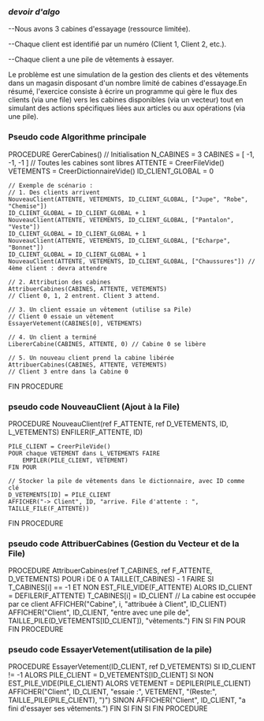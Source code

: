 ### _devoir d'algo_ 
--Nous avons 3 cabines d'essayage (ressource limitée).

--Chaque client est identifié par un numéro (Client 1, Client 2, etc.).

--Chaque client a une pile de vêtements à essayer.

Le problème est une simulation de la gestion des clients et des vêtements dans un magasin disposant d'un nombre limité de cabines d'essayage.En résumé, l'exercice consiste à écrire un programme qui gère le flux des clients (via une file) vers les cabines disponibles (via un vecteur) tout en simulant des actions spécifiques liées aux articles ou aux opérations (via une pile).

### Pseudo code Algorithme principale 

PROCEDURE GererCabines()
    // Initialisation
    N_CABINES = 3
    CABINES = [ -1, -1, -1 ] // Toutes les cabines sont libres
    ATTENTE = CreerFileVide()
    VETEMENTS = CreerDictionnaireVide()
    ID_CLIENT_GLOBAL = 0

    // Exemple de scénario :
    // 1. Des clients arrivent
    NouveauClient(ATTENTE, VETEMENTS, ID_CLIENT_GLOBAL, ["Jupe", "Robe", "Chemise"])
    ID_CLIENT_GLOBAL = ID_CLIENT_GLOBAL + 1
    NouveauClient(ATTENTE, VETEMENTS, ID_CLIENT_GLOBAL, ["Pantalon", "Veste"])
    ID_CLIENT_GLOBAL = ID_CLIENT_GLOBAL + 1
    NouveauClient(ATTENTE, VETEMENTS, ID_CLIENT_GLOBAL, ["Echarpe", "Bonnet"])
    ID_CLIENT_GLOBAL = ID_CLIENT_GLOBAL + 1
    NouveauClient(ATTENTE, VETEMENTS, ID_CLIENT_GLOBAL, ["Chaussures"]) // 4ème client : devra attendre

    // 2. Attribution des cabines
    AttribuerCabines(CABINES, ATTENTE, VETEMENTS)
    // Client 0, 1, 2 entrent. Client 3 attend.

    // 3. Un client essaie un vêtement (utilise sa Pile)
    // Client 0 essaie un vêtement
    EssayerVetement(CABINES[0], VETEMENTS) 

    // 4. Un client a terminé
    LibererCabine(CABINES, ATTENTE, 0) // Cabine 0 se libère

    // 5. Un nouveau client prend la cabine libérée
    AttribuerCabines(CABINES, ATTENTE, VETEMENTS)
    // Client 3 entre dans la Cabine 0
    
FIN PROCEDURE

### pseudo code NouveauClient (Ajout à la File)

PROCEDURE NouveauClient(ref F_ATTENTE, ref D_VETEMENTS, ID, L_VETEMENTS)
    ENFILER(F_ATTENTE, ID)
    
    PILE_CLIENT = CreerPileVide()
    POUR chaque VETEMENT dans L_VETEMENTS FAIRE
        EMPILER(PILE_CLIENT, VETEMENT)
    FIN POUR
    
    // Stocker la pile de vêtements dans le dictionnaire, avec ID comme clé
    D_VETEMENTS[ID] = PILE_CLIENT
    AFFICHER("-> Client", ID, "arrive. File d'attente : ", TAILLE_FILE(F_ATTENTE))
FIN PROCEDURE

### pseudo code AttribuerCabines (Gestion du Vecteur et de la File)

PROCEDURE AttribuerCabines(ref T_CABINES, ref F_ATTENTE, D_VETEMENTS)
    POUR i DE 0 A TAILLE(T_CABINES) - 1 FAIRE
        SI T_CABINES[i] == -1 ET NON EST_FILE_VIDE(F_ATTENTE) ALORS
            ID_CLIENT = DEFILER(F_ATTENTE)
            T_CABINES[i] = ID_CLIENT // La cabine est occupée par ce client
            AFFICHER("Cabine", i, "attribuée à Client", ID_CLIENT)
            AFFICHER("Client", ID_CLIENT, "entre avec une pile de", TAILLE_PILE(D_VETEMENTS[ID_CLIENT]), "vêtements.")
        FIN SI
    FIN POUR
FIN PROCEDURE

### pseudo code EssayerVetement(utilisation de la pile)

PROCEDURE EssayerVetement(ID_CLIENT, ref D_VETEMENTS)
    SI ID_CLIENT != -1 ALORS
        PILE_CLIENT = D_VETEMENTS[ID_CLIENT]
        SI NON EST_PILE_VIDE(PILE_CLIENT) ALORS
            VETEMENT = DEPILER(PILE_CLIENT)
            AFFICHER("Client", ID_CLIENT, "essaie :", VETEMENT, "(Reste:", TAILLE_PILE(PILE_CLIENT), ")")
        SINON
            AFFICHER("Client", ID_CLIENT, "a fini d'essayer ses vêtements.")
        FIN SI
    FIN SI
FIN PROCEDURE
